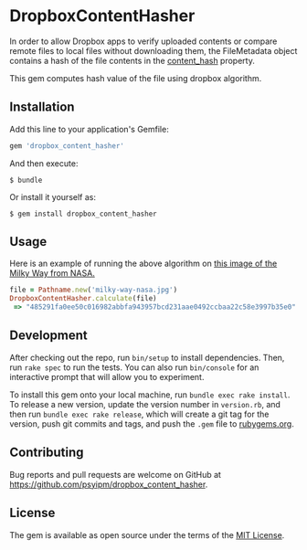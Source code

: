 # DropboxContentHasher

In order to allow Dropbox apps to verify uploaded contents or compare remote files to local files without downloading them, the FileMetadata object contains a hash of the file contents in the [content_hash](https://www.dropbox.com/developers/reference/content-hash) property.

This gem computes hash value of the file using dropbox algorithm.

## Installation

Add this line to your application's Gemfile:

```ruby
gem 'dropbox_content_hasher'
```

And then execute:

    $ bundle

Or install it yourself as:

    $ gem install dropbox_content_hasher

## Usage

Here is an example of running the above algorithm on [this image of the Milky Way from NASA.](https://www.dropbox.com/static/images/developers/milky-way-nasa.jpg)

```ruby
file = Pathname.new('milky-way-nasa.jpg')
DropboxContentHasher.calculate(file)
 => "485291fa0ee50c016982abbfa943957bcd231aae0492ccbaa22c58e3997b35e0"
```

## Development

After checking out the repo, run `bin/setup` to install dependencies. Then, run `rake spec` to run the tests. You can also run `bin/console` for an interactive prompt that will allow you to experiment.

To install this gem onto your local machine, run `bundle exec rake install`. To release a new version, update the version number in `version.rb`, and then run `bundle exec rake release`, which will create a git tag for the version, push git commits and tags, and push the `.gem` file to [rubygems.org](https://rubygems.org).

## Contributing

Bug reports and pull requests are welcome on GitHub at https://github.com/psyipm/dropbox_content_hasher.

## License

The gem is available as open source under the terms of the [MIT License](http://opensource.org/licenses/MIT).
